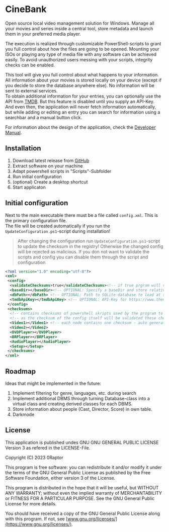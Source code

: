 # CineBank

Open source local video management solution for Windows.
Manage all your movies and series inside a central tool, store metadata and launch them in your preferred media player.

The execution is realized through customizable PowerShell-scripts to grant you full control about how the files are going to be opened.
Mounting your ISOs or playing any type of media file with any software can be achieved easily.
To avoid unauthorized users messing with your scripts, integrity checks can be enabled.

This tool will give you full control about what happens to your information. All information about your movies is stored locally 
on your device (except if you decide to store the database anywhere else). No information will be sent to external services.  
To obtain additional information for your entries, you can optionally use the API from [TMDB](https://www.themoviedb.org/). But this feature is 
disabled until you supply an API-Key. And even then, the application will never fetch information automatically, but while adding or editing an entry you can
search for information using a searchbar and a manual button click.

For information about the design of the application, check the [Developer Manual](DEV.md).

## Installation

1. Download latest release from [GitHub](https://github.com/0Raptor/CineBank/releases)
2. Extract software on your machine
3. Adapt powershell scripts in "Scripts"-Subfolder
4. Run initial configuration
5. (optional) Create a desktop shortcut
6. Start applicaton

## Initial configuration

Next to the main executable there must be a file called `config.xml`. This is the primary configuration file.  
The file will be created automatically if you run the `UpdateConfiguration.ps1`-script during installation!

> After changing the configuration run `UpdateConfiguration.ps1`-script to update the checksum in the registry! Otherwise the changed config will be rejected as malicious.
> If you don not want to validate the scripts and config you can disable them through the script and configuration

```XML
<?xml version="1.0" encoding="utf-8"?>
<xml>
 <config>
  <validateChecksums>true</validateChecksums><!-- if true prgram will validate that config has not been changed using checksum in HKLM:\SOFTWARE\CineBank\ConfigCksm -->
  <baseDir></baseDir><!-- OPTIONAL: Specify a baseDir and store relative paths in the databse. This parameter overrides the baseDir specified in the database -->
  <dbPath></dbPath> <!-- OPTIONAL: Path to SQLite-database to load at startup. If not specified must be supplied via commandline parameter -->
  <tmdbApiKey></tmdbApiKey> <!-- OPTIONAL: API-Key for https://www.themoviedb.org/ -->
 </config>
 <checksums>
  <!-- contains checksums of powershell skripts used by the program to play files - program will check their integrity during start -->
  <!-- as the checksum of the config itself will be validated these checksums could not have been modified without administrative rights on your system -->
  <Video1></Video1> <!-- each node contains one checksum - auto generated! -->
  <Video2></Video2>
  <DVDPlayer></DVDPlayer>
  <BRPlayer></BRPlayer>
  <AudioPlayer></AudioPlayer>
  <Setup></Setup>
 </checksums>
</xml>
```

## Roadmap

Ideas that might be implemented in the future:

1. Implement filtering for genre, languages, etc. during search
2. Implement additional DBMS through turning Database-class into a virtual class and creating derived classes for each DBMS.
3. Store information about people (Cast, Director, Score) in own table.
4. Darkmode

## License

This application is published undes GNU GNU GENERAL PUBLIC LICENSE Version 3 as refered in the LICENSE-File.

Copyright (C) 2023 0Raptor

This program is free software: you can redistribute it and/or modify it under the terms of the GNU General Public License as published by the Free Software Foundation, either version 3 of the License.

This program is distributed in the hope that it will be useful, but WITHOUT ANY WARRANTY; without even the implied warranty of MERCHANTABILITY or FITNESS FOR A PARTICULAR PURPOSE. See the GNU General Public License for more details.

You should have received a copy of the GNU General Public License along with this program. If not, see [www.gnu.org/licenses/](https://www.gnu.org/licenses/).
